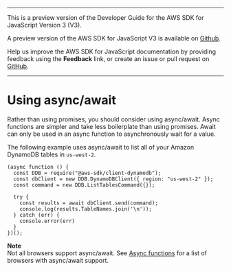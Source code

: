 --------

This is a preview version of the Developer Guide for the AWS SDK for JavaScript Version 3 \(V3\)\.

A preview version of the AWS SDK for JavaScript V3 is available on [Github](https://github.com/aws/aws-sdk-js-v3)\.

Help us improve the AWS SDK for JavaScript documentation by providing feedback using the **Feedback** link, or create an issue or pull request on [GitHub](https://github.com/awsdocs/aws-sdk-for-javascript-v3)\.

--------

# Using async/await<a name="using-async-await"></a>

Rather than using promises, you should consider using async/await\. Async functions are simpler and take less boilerplate than using promises\. Await can only be used in an async function to asynchronously wait for a value\.

The following example uses async/await to list all of your Amazon DynamoDB tables in `us-west-2`\.

```
(async function () {
  const DDB = require("@aws-sdk/client-dynamodb");
  const dbClient = new DDB.DynamoDBClient({ region: "us-west-2" });
  const command = new DDB.ListTablesCommand({});

  try {
    const results = await dbClient.send(command);
    console.log(results.TableNames.join('\n'));
  } catch (err) {
    console.error(err)
  }
})();
```

**Note**  
 Not all browsers support async/await\. See [Async functions](https://caniuse.com/#feat=async-functions) for a list of browsers with async/await support\. 